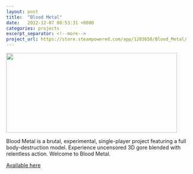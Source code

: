 ```yaml
---
layout: post
title:  "Blood Metal"
date:   2022-12-07 08:53:31 +0800
categories: projects
excerpt_separator: <!--more-->
project_url: https://store.steampowered.com/app/1203650/Blood_Metal/
---
```


<img class="post-img-center" src="{{ site.baseurl }}/assets/img/bm.jpg" width="460" height="215">

<p class="post-text-center">Blood Metal is a brutal, experimental, single-player project featuring a full body-destruction model. Experience uncensored 3D gore blended with relentless action. Welcome to Blood Metal. </p>
<!--more-->
<a href="https://store.steampowered.com/app/1203650/Blood_Metal/">Available here</a>